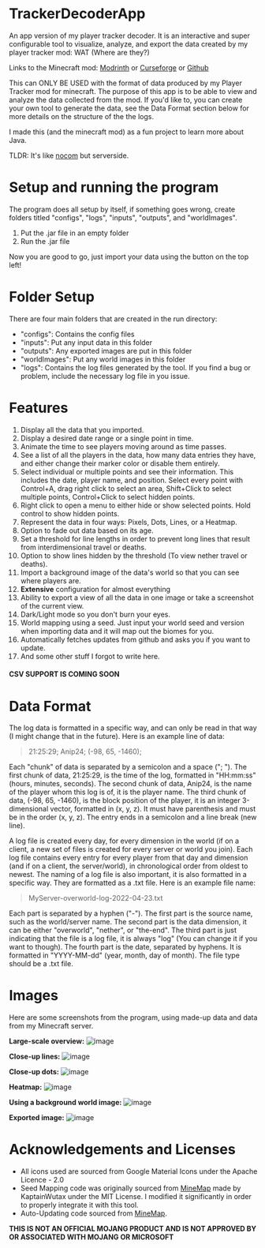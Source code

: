 # TrackerDecoderApp
An app version of my player tracker decoder. It is an interactive and super configurable tool to visualize, analyze, and export the data created by my player tracker mod: WAT (Where are they?)

Links to the Minecraft mod:
[Modrinth](https://modrinth.com/mod/wat) or [Curseforge](https://www.curseforge.com/minecraft/mc-mods/wat-mod) or [Github](https://github.com/AIP21/WAT-mod)

This can ONLY BE USED with the format of data produced by my Player Tracker mod for minecraft. The purpose of this app is to be able to view and analyze the data collected from the mod.
If you'd like to, you can create your own tool to generate the data, see the Data Format section below for more details on the structure of the the logs.

I made this (and the minecraft mod) as a fun project to learn more about Java.

TLDR: It's like [nocom](https://github.com/nerdsinspace/nocom-explanation/blob/main/README.md) but serverside.

# Setup and running the program
The program does all setup by itself, if something goes wrong, create folders titled "configs", "logs", "inputs", "outputs", and "worldImages".
1. Put the .jar file in an empty folder
2. Run the .jar file

Now you are good to go, just import your data using the button on the top left!

# Folder Setup
There are four main folders that are created in the run directory:
- "configs": Contains the config files
- "inputs": Put any input data in this folder
- "outputs": Any exported images are put in this folder
- "worldImages": Put any world images in this folder
- "logs": Contains the log files generated by the tool. If you find a bug or problem, include the necessary log file in you issue.

# Features
1. Display all the data that you imported.
2. Display a desired date range or a single point in time.
3. Animate the time to see players moving around as time passes.
4. See a list of all the players in the data, how many data entries they have, and either change their marker color or disable them entirely.
5. Select individual or multiple points and see their information. This includes the date, player name, and position. Select every point with Control+A, drag right click to select an area, Shift+Click to select multiple points, Control+Click to select hidden points.
6. Right click to open a menu to either hide or show selected points. Hold control to show hidden points.
7. Represent the data in four ways: Pixels, Dots, Lines, or a Heatmap.
8. Option to fade out data based on its age.
9. Set a threshold for line lengths in order to prevent long lines that result from interdimensional travel or deaths.
10. Option to show lines hidden by the threshold (To view nether travel or deaths).
11. Import a background image of the data's world so that you can see where players are.
12. **Extensive** configuration for almost everything
13. Ability to export a view of all the data in one image or take a screenshot of the current view.
14. Dark/Light mode so you don't burn your eyes.
15. World mapping using a seed. Just input your world seed and version when importing data and it will map out the biomes for you.
16. Automatically fetches updates from github and asks you if you want to update.
15. And some other stuff I forgot to write here.

#### CSV SUPPORT IS COMING SOON

# Data Format
The log data is formatted in a specific way, and can only be read in that way (I might change that in the future). Here is an example line of data:
> 21:25:29; Anip24; (-98, 65, -1460);

Each "chunk" of data is separated by a semicolon and a space ("; ").
The first chunk of data, 21:25:29, is the time of the log, formatted in "HH:mm:ss" (hours, minutes, seconds).
The second chunk of data, Anip24, is the name of the player whom this log is of, it is the player name.
The third chunk of data, (-98, 65, -1460), is the block position of the player, it is an integer 3-dimensional vector, formatted in (x, y, z). It must have parenthesis and must be in the order (x, y, z).
The entry ends in a semicolon and a line break (new line).


A log file is created every day, for every dimension in the world (if on a client, a new set of files is created for every server or world you join). Each log file contains every entry for every player from that day and dimension (and if on a client, the server/world), in chronological order from oldest to newest.
The naming of a log file is also important, it is also formatted in a specific way. They are formatted as a .txt file. Here is an example file name:
> MyServer-overworld-log-2022-04-23.txt

Each part is separated by a hyphen ("-").
The first part is the source name, such as the world/server name.
The second part is the data dimension, it can be either "overworld", "nether", or "the-end".
The third part is just indicating that the file is a log file, it is always "log" (You can change it if you want to though).
The fourth part is the date, separated by hyphens. It is formatted in "YYYY-MM-dd" (year, month, day of month).
The file type should be a .txt file.

# Images
Here are some screenshots from the program, using made-up data and data from my Minecraft server.

**Large-scale overview:**
![image](https://user-images.githubusercontent.com/44927160/168449122-76f73826-857d-44f6-9839-eea1f9e24066.png)

**Close-up lines:**
![image](https://user-images.githubusercontent.com/44927160/168449136-b182f879-7db2-4e74-983b-37de249d4fad.png)

**Close-up dots:**
![image](https://user-images.githubusercontent.com/44927160/168450319-e88ecefb-bb34-4392-8ca2-c36ce918d4df.png)

**Heatmap:**
![image](https://user-images.githubusercontent.com/44927160/168449151-4151b751-c39a-48e8-b82d-cc6e78c7d8eb.png)

**Using a background world image:**
![image](https://user-images.githubusercontent.com/44927160/168450297-2415fe3d-f164-484f-827b-37ea82d28cd3.png)

**Exported image:**
![image](https://user-images.githubusercontent.com/44927160/171914953-4ca2684b-328a-4a4e-928e-016d6bf0b025.png)

# Acknowledgements and Licenses
- All icons used are sourced from Google Material Icons under the Apache Licence - 2.0
- Seed Mapping code was originally sourced from [MineMap](https://github.com/hube12/Minemap) made by KaptainWutax under the MIT License. I modified it significantly in order to properly integrate it with this tool.
- Auto-Updating code sourced from [MineMap](https://github.com/hube12/Minemap).

**THIS IS NOT AN OFFICIAL MOJANG PRODUCT AND IS NOT APPROVED BY OR ASSOCIATED WITH MOJANG OR MICROSOFT**
